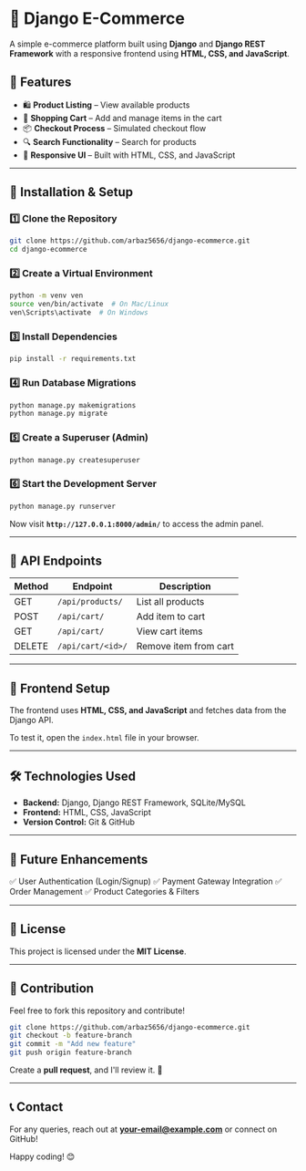 # 🛒 Django E-Commerce

A simple e-commerce platform built using **Django** and **Django REST Framework** with a responsive frontend using **HTML, CSS, and JavaScript**.

## 📌 Features
- 🛍️ **Product Listing** – View available products
- 🛒 **Shopping Cart** – Add and manage items in the cart
- 📦 **Checkout Process** – Simulated checkout flow
- 🔍 **Search Functionality** – Search for products
- 🎨 **Responsive UI** – Built with HTML, CSS, and JavaScript

---

## 🚀 Installation & Setup

### 1️⃣ Clone the Repository
```sh
git clone https://github.com/arbaz5656/django-ecommerce.git
cd django-ecommerce
```

### 2️⃣ Create a Virtual Environment
```sh
python -m venv ven
source ven/bin/activate  # On Mac/Linux
ven\Scripts\activate  # On Windows
```

### 3️⃣ Install Dependencies
```sh
pip install -r requirements.txt
```

### 4️⃣ Run Database Migrations
```sh
python manage.py makemigrations
python manage.py migrate
```

### 5️⃣ Create a Superuser (Admin)
```sh
python manage.py createsuperuser
```

### 6️⃣ Start the Development Server
```sh
python manage.py runserver
```

Now visit **`http://127.0.0.1:8000/admin/`** to access the admin panel.

---

## 📜 API Endpoints
| Method | Endpoint | Description |
|--------|---------|-------------|
| GET | `/api/products/` | List all products |
| POST | `/api/cart/` | Add item to cart |
| GET | `/api/cart/` | View cart items |
| DELETE | `/api/cart/<id>/` | Remove item from cart |

---

## 🎨 Frontend Setup
The frontend uses **HTML, CSS, and JavaScript** and fetches data from the Django API.

To test it, open the `index.html` file in your browser.

---

## 🛠️ Technologies Used
- **Backend:** Django, Django REST Framework, SQLite/MySQL
- **Frontend:** HTML, CSS, JavaScript
- **Version Control:** Git & GitHub

---

## 📌 Future Enhancements
✅ User Authentication (Login/Signup)
✅ Payment Gateway Integration
✅ Order Management
✅ Product Categories & Filters

---

## 📄 License
This project is licensed under the **MIT License**.

---

## 🙌 Contribution
Feel free to fork this repository and contribute!

```sh
git clone https://github.com/arbaz5656/django-ecommerce.git
git checkout -b feature-branch
git commit -m "Add new feature"
git push origin feature-branch
```

Create a **pull request**, and I'll review it. 🚀

---

## 📞 Contact
For any queries, reach out at **your-email@example.com** or connect on GitHub!

Happy coding! 😊
